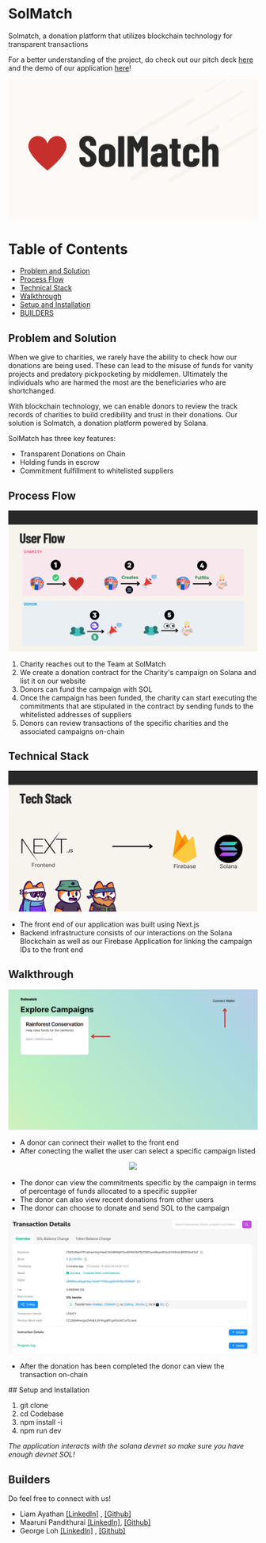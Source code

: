 # SolMatch

Solmatch, a donation platform that utilizes blockchain technology for transparent transactions

For a better understanding of the project, do check out our pitch deck [here](https://www.canva.com/design/DAFxTcSyYbs/yFRElmTAPKkTgo583cFsEg/view?utm_content=DAFxTcSyYbs&utm_campaign=designshare) and the demo of our application [here](https://www.youtube.com/watch?v=Is8OEULcUW0)!

<p align='center'>
<img src="Media/solmatch.png"/>
</p>

# Table of Contents
- [Problem and Solution](#problem-and-solution)
- [Process Flow](#process-flow)
- [Technical Stack](#technical-stack)
- [Walkthrough](#walkthrough)
- [Setup and Installation](#setup-and-installation)
- [BUILDERS](#builders)

## Problem and Solution
When we give to charities, we rarely have the ability to check how our donations are being used. These can lead to the misuse of funds for vanity projects and predatory pickpocketing by middlemen. Ultimately the individuals who are harmed the most are the beneficiaries who are shortchanged. 

With blockchain technology, we can enable donors to review the track records of charities to build credibility and trust in their donations. Our solution is Solmatch, a donation platform powered by Solana.

SolMatch has three key features: 
<ul>
    <li>Transparent Donations on Chain</li>
    <li>Holding funds in escrow</li>
    <li>Commitment fulfillment to whitelisted suppliers</li>
</ul>

## Process Flow
<p align='center'>
<img src="Media/userflow.png"/>
</p>

1. Charity reaches out to the Team at SolMatch
2. We create a donation contract for the Charity's campaign on Solana and list it on our website
3. Donors can fund the campaign with SOL
4. Once the campaign has been funded, the charity can start executing the commitments that are stipulated in the contract by sending funds to the whitelisted addresses of suppliers
5. Donors can review transactions of the specific charities and the associated campaigns on-chain

## Technical Stack
<p align='center'>
<img src="Media/techstack.png"/>
</p>
<ul>
    <li>The front end of our application was built using Next.js</li>
    <li>Backend infrastructure consists of our interactions on the Solana Blockchain as well as our Firebase Application for linking the campaign IDs to the front end</li>
</ul>

## Walkthrough
<p align='center'>
<img src="Media/fe1.png"/>
</p>
<ul>
    <li>A donor can connect their wallet to the front end</li>
    <li>After conecting the wallet the user can select a specific campaign listed</li>
</ul>
<p align='center'>
<img src="Media/fe2.png"/>
</p>
<ul>
    <li>The donor can view the commitments specific by the campaign in terms of percentage of funds allocated to a specific supplier</li>
    <li>The donor can also view recent donations from other users</li>
    <li>The donor can choose to donate and send SOL to the campaign</li>
</ul>
<p align='center'>
<img src="Media/solscan.JPG"/>
</p>
<ul>
    <li>After the donation has been completed the donor can view the transaction on-chain</li>
</ul>
## Setup and Installation

1. git clone
2. cd Codebase
2. npm install -i
3. npm run dev

<i>The application interacts with the solana devnet so make sure you have enough devnet SOL!</i>

## Builders
Do feel free to connect with us!
- Liam Ayathan [[LinkedIn]](https://www.linkedin.com/in/liam-ayathan-046b3816b/) , [[Github]](https://github.com/liam-ayathan)
- Maaruni Pandithurai [[LinkedIn]](https://www.linkedin.com/in/maaruni/), [[Github]](https://github.com/maars202)
- George Loh [[LinkedIn]](https://www.linkedin.com/in/ying-zhe-george-loh-17756a95/) , [[Github]](https://github.com/YZLoh)

